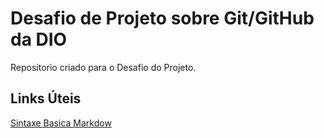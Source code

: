 # Desafio de Projeto sobre Git/GitHub da DIO
Repositorio criado para o Desafio do Projeto.

## Links Úteis
[Sintaxe Basica Markdow](https://www.markdownguide.org/basic-syntax/)
